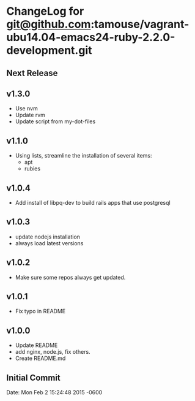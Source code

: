 # ChangeLog for git@github.com:tamouse/vagrant-ubu14.04-emacs24-ruby-2.2.0-development.git

## Next Release

## v1.3.0

* Use nvm
* Update rvm
* Update script from my-dot-files

## v1.1.0

* Using lists, streamline the installation of several items:
    * apt
    * rubies

## v1.0.4

* Add install of libpq-dev to build rails apps that use postgresql

## v1.0.3

* update nodejs installation
* always load latest versions

## v1.0.2

* Make sure some repos always get updated.

## v1.0.1

* Fix typo in README

## v1.0.0

* Update README
* add nginx, node.js, fix others.
* Create README.md

## Initial Commit

Date:   Mon Feb 2 15:24:48 2015 -0600
